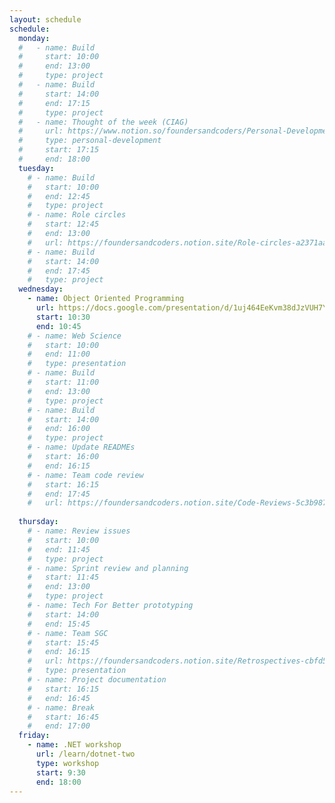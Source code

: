 ```yaml
---
layout: schedule
schedule:
  monday:
  #   - name: Build
  #     start: 10:00
  #     end: 13:00
  #     type: project
  #   - name: Build
  #     start: 14:00
  #     end: 17:15
  #     type: project
  #   - name: Thought of the week (CIAG)
  #     url: https://www.notion.so/foundersandcoders/Personal-Development-91fe75c7e2cc4f989954108729a2c834
  #     type: personal-development
  #     start: 17:15
  #     end: 18:00
  tuesday:
    # - name: Build
    #   start: 10:00
    #   end: 12:45
    #   type: project
    # - name: Role circles
    #   start: 12:45
    #   end: 13:00
    #   url: https://foundersandcoders.notion.site/Role-circles-a2371aab24f34955a69904b87ffc1f05
    # - name: Build
    #   start: 14:00
    #   end: 17:45
    #   type: project
  wednesday:
    - name: Object Oriented Programming
      url: https://docs.google.com/presentation/d/1uj464EeKvm38dJzVUH7Y3c3rYNB_6zSbqVYbNtTAJtQ/edit#slide=id.g2ea5f80184e_0_34
      start: 10:30
      end: 10:45 
    # - name: Web Science
    #   start: 10:00
    #   end: 11:00
    #   type: presentation
    # - name: Build
    #   start: 11:00
    #   end: 13:00
    #   type: project
    # - name: Build
    #   start: 14:00
    #   end: 16:00
    #   type: project
    # - name: Update READMEs
    #   start: 16:00
    #   end: 16:15
    # - name: Team code review
    #   start: 16:15
    #   end: 17:45
    #   url: https://foundersandcoders.notion.site/Code-Reviews-5c3b987ed1204e46b4c738da538a758c
    
  thursday:
    # - name: Review issues
    #   start: 10:00
    #   end: 11:45
    #   type: project
    # - name: Sprint review and planning
    #   start: 11:45
    #   end: 13:00
    #   type: project
    # - name: Tech For Better prototyping
    #   start: 14:00
    #   end: 15:45
    # - name: Team SGC
    #   start: 15:45
    #   end: 16:15
    #   url: https://foundersandcoders.notion.site/Retrospectives-cbfd57e19cd24c61a6bd8db16fe0f347
    #   type: presentation
    # - name: Project documentation
    #   start: 16:15
    #   end: 16:45
    # - name: Break
    #   start: 16:45
    #   end: 17:00
  friday:
    - name: .NET workshop
      url: /learn/dotnet-two
      type: workshop
      start: 9:30
      end: 18:00
---
```

